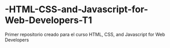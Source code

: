 # -HTML-CSS-and-Javascript-for-Web-Developers-T1
Primer repositorio creado para el curso   HTML, CSS, and Javascript for Web Developers
